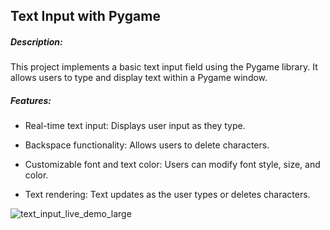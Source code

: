 <h2>Text Input with Pygame</h2>

<h5>Description:</h5>
This project implements a basic text input field using the Pygame library. It allows users to type and display text within a Pygame window. 
<h5>Features:</h5>

- Real-time text input: Displays user input as they type.

- Backspace functionality: Allows users to delete characters.
  
- Customizable font and text color: Users can modify font style, size, and color.
  
- Text rendering: Text updates as the user types or deletes characters.

![text_input_live_demo_large](https://github.com/user-attachments/assets/78ea1284-fcd6-4552-a94c-f29683c45084)


